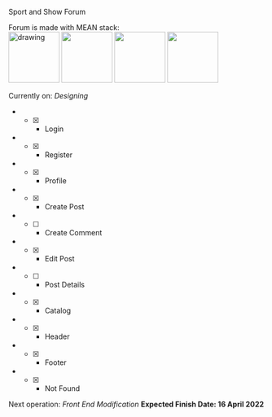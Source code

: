Sport and Show Forum

Forum is made with MEAN stack:
<br>
<img src="https://upload.wikimedia.org/wikipedia/commons/thumb/9/93/MongoDB_Logo.svg/2560px-MongoDB_Logo.svg.png" alt="drawing" width="100px"/>
<img src="https://cdn.buttercms.com/2q5r816LTo2uE9j7Ntic" width="100px"/>
<img src="https://upload.wikimedia.org/wikipedia/commons/thumb/c/cf/Angular_full_color_logo.svg/2048px-Angular_full_color_logo.svg.png" width="100px"/>
<img src="https://seeklogo.com/images/N/nodejs-logo-FBE122E377-seeklogo.com.png" width="100px"/>

Currently on: *Designing*
* - [x] - Login
* - [x] - Register
* - [x] - Profile
* - [x] - Create Post
* - [ ] - Create Comment
* - [x] - Edit Post
* - [ ] - Post Details
* - [x] - Catalog
* - [x] - Header
* - [x] - Footer
* - [x] - Not Found

Next operation: *Front End Modification*
**Expected Finish Date: 16 April 2022**